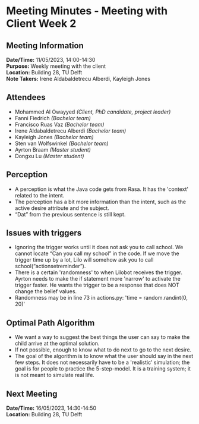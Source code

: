 # Meeting Minutes - Meeting with Client Week 2
## Meeting Information
**Date/Time:** 11/05/2023, 14:00-14:30 <br>
**Purpose:** Weekly meeting with the client <br>
**Location:** Building 28, TU Delft <br>
**Note Takers:** Irene Aldabaldetrecu Alberdi, Kayleigh Jones <br>

## Attendees
- Mohammed Al Owayyed *(Client, PhD candidate, project leader)*
- Fanni Fiedrich *(Bachelor team)*
- Francisco Ruas Vaz *(Bachelor team)*
- Irene Aldabaldetrecu Alberdi *(Bachelor team)*
- Kayleigh Jones *(Bachelor team)*
- Sten van Wolfswinkel *(Bachelor team)*
- Ayrton Braam *(Master student)*
- Dongxu Lu *(Master student)*

## Perception
- A perception is what the Java code gets from Rasa. It has the 'context' related to the intent.
- The perception has a bit more information than the intent, such as the active desire attribute and the subject. 
- “Dat” from the previous sentence is still kept. 

## Issues with triggers
- Ignoring the trigger works until it does not ask you to call school. We cannot locate “Can you call my school” in the code. If we move the trigger time up by a lot, Lilo will somehow ask you to call school(“actionsetreminder”).
- There is a certain 'randomness' to when Lilobot receives the trigger. Ayrton needs to make the if statement more 'narrow' to activate the trigger faster. He wants the trigger to be a response that does NOT change the belief values. 
- Randomness may be in line 73 in actions.py: 'time = random.randint(0, 20)'

## Optimal Path Algorithm
- We want a way to suggest the best things the user can say to make the child arrive at the optimal solution.
- If not possible, enough to know what to do next to go to the next desire.
- The goal of the algorithm is to know what the user should say in the next few steps. It does not necessarily have to be a 'realistic' simulation; the goal is for people to practice the 5-step-model. It is a training system; it is not meant to simulate real life.

## Next Meeting
**Date/Time:** 16/05/2023, 14:30-14:50 <br>
**Location:** Building 28, TU Delft
